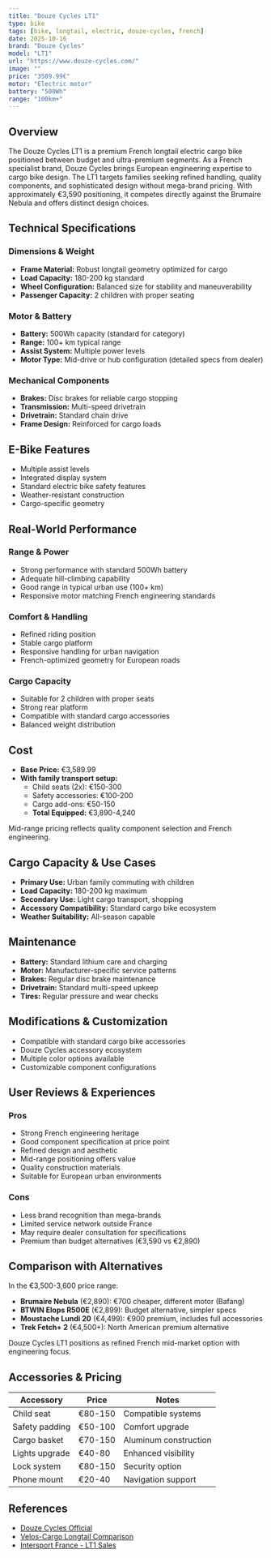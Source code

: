 ```yaml
---
title: "Douze Cycles LT1"
type: bike
tags: [bike, longtail, electric, douze-cycles, french]
date: 2025-10-16
brand: "Douze Cycles"
model: "LT1"
url: "https://www.douze-cycles.com/"
image: ""
price: "3589.99€"
motor: "Electric motor"
battery: "500Wh"
range: "100km+"
---
```


## Overview

The Douze Cycles LT1 is a premium French longtail electric cargo bike positioned between budget and ultra-premium segments. As a French specialist brand, Douze Cycles brings European engineering expertise to cargo bike design. The LT1 targets families seeking refined handling, quality components, and sophisticated design without mega-brand pricing. With approximately €3,590 positioning, it competes directly against the Brumaire Nebula and offers distinct design choices.

## Technical Specifications

### Dimensions & Weight

- **Frame Material:** Robust longtail geometry optimized for cargo
- **Load Capacity:** 180-200 kg standard
- **Wheel Configuration:** Balanced size for stability and maneuverability
- **Passenger Capacity:** 2 children with proper seating

### Motor & Battery

- **Battery:** 500Wh capacity (standard for category)
- **Range:** 100+ km typical range
- **Assist System:** Multiple power levels
- **Motor Type:** Mid-drive or hub configuration (detailed specs from dealer)

### Mechanical Components

- **Brakes:** Disc brakes for reliable cargo stopping
- **Transmission:** Multi-speed drivetrain
- **Drivetrain:** Standard chain drive
- **Frame Design:** Reinforced for cargo loads

## E-Bike Features

- Multiple assist levels
- Integrated display system
- Standard electric bike safety features
- Weather-resistant construction
- Cargo-specific geometry

## Real-World Performance

### Range & Power

- Strong performance with standard 500Wh battery
- Adequate hill-climbing capability
- Good range in typical urban use (100+ km)
- Responsive motor matching French engineering standards

### Comfort & Handling

- Refined riding position
- Stable cargo platform
- Responsive handling for urban navigation
- French-optimized geometry for European roads

### Cargo Capacity

- Suitable for 2 children with proper seats
- Strong rear platform
- Compatible with standard cargo accessories
- Balanced weight distribution

## Cost

- **Base Price:** €3,589.99
- **With family transport setup:**
  - Child seats (2x): €150-300
  - Safety accessories: €100-200
  - Cargo add-ons: €50-150
  - **Total Equipped:** €3,890-4,240

Mid-range pricing reflects quality component selection and French engineering.

## Cargo Capacity & Use Cases

- **Primary Use:** Urban family commuting with children
- **Load Capacity:** 180-200 kg maximum
- **Secondary Use:** Light cargo transport, shopping
- **Accessory Compatibility:** Standard cargo bike ecosystem
- **Weather Suitability:** All-season capable

## Maintenance

- **Battery:** Standard lithium care and charging
- **Motor:** Manufacturer-specific service patterns
- **Brakes:** Regular disc brake maintenance
- **Drivetrain:** Standard multi-speed upkeep
- **Tires:** Regular pressure and wear checks

## Modifications & Customization

- Compatible with standard cargo bike accessories
- Douze Cycles accessory ecosystem
- Multiple color options available
- Customizable component configurations

## User Reviews & Experiences

### Pros

- Strong French engineering heritage
- Good component specification at price point
- Refined design and aesthetic
- Mid-range positioning offers value
- Quality construction materials
- Suitable for European urban environments

### Cons

- Less brand recognition than mega-brands
- Limited service network outside France
- May require dealer consultation for specifications
- Premium than budget alternatives (€3,590 vs €2,890)

## Comparison with Alternatives

In the €3,500-3,600 price range:

- **Brumaire Nebula** (€2,890): €700 cheaper, different motor (Bafang)
- **BTWIN Elops R500E** (€2,899): Budget alternative, simpler specs
- **Moustache Lundi 20** (€4,499): €900 premium, includes full accessories
- **Trek Fetch+ 2** (€4,500+): North American premium alternative

Douze Cycles LT1 positions as refined French mid-market option with engineering focus.

## Accessories & Pricing

| Accessory      | Price   | Notes                 |
| -------------- | ------- | --------------------- |
| Child seat     | €80-150 | Compatible systems    |
| Safety padding | €50-100 | Comfort upgrade       |
| Cargo basket   | €70-150 | Aluminum construction |
| Lights upgrade | €40-80  | Enhanced visibility   |
| Lock system    | €80-150 | Security option       |
| Phone mount    | €20-40  | Navigation support    |

## References

- [Douze Cycles Official](https://www.douze-cycles.com/)
- [Velos-Cargo Longtail Comparison](https://velos-cargo.com/velos-cargo/velos-cargo-longtail/)
- [Intersport France - LT1 Sales](https://www.intersport.fr/)
